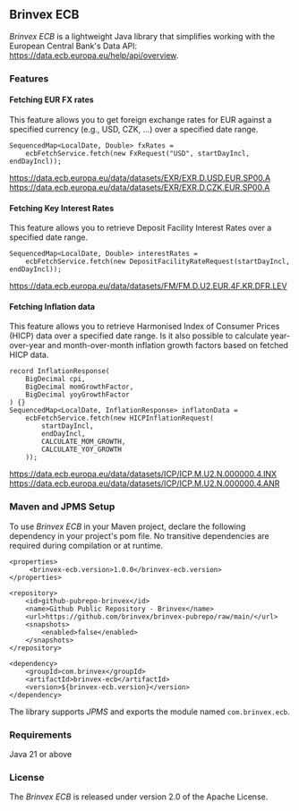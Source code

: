 ## Brinvex ECB

_Brinvex ECB_ is a lightweight Java library that simplifies working with the European Central Bank's Data API: 
https://data.ecb.europa.eu/help/api/overview.

### Features
#### Fetching EUR FX rates
This feature allows you to get foreign exchange rates for EUR against a specified currency (e.g., USD, CZK, ...) over a specified date range.
````    
SequencedMap<LocalDate, Double> fxRates = 
    ecbFetchService.fetch(new FxRequest("USD", startDayIncl, endDayIncl));
````
https://data.ecb.europa.eu/data/datasets/EXR/EXR.D.USD.EUR.SP00.A
https://data.ecb.europa.eu/data/datasets/EXR/EXR.D.CZK.EUR.SP00.A

#### Fetching Key Interest Rates
This feature allows you to retrieve Deposit Facility Interest Rates over a specified date range.
````    
SequencedMap<LocalDate, Double> interestRates = 
    ecbFetchService.fetch(new DepositFacilityRateRequest(startDayIncl, endDayIncl));
````
https://data.ecb.europa.eu/data/datasets/FM/FM.D.U2.EUR.4F.KR.DFR.LEV
#### Fetching Inflation data
This feature allows you to retrieve Harmonised Index of Consumer Prices (HICP) data over a specified date range.
Is it also possible to calculate year-over-year and month-over-month inflation growth factors based on fetched HICP data.
````    
record InflationResponse(
    BigDecimal cpi,
    BigDecimal momGrowthFactor,
    BigDecimal yoyGrowthFactor
) {}
SequencedMap<LocalDate, InflationResponse> inflatonData = 
    ecbFetchService.fetch(new HICPInflationRequest(
        startDayIncl, 
        endDayIncl, 
        CALCULATE_MOM_GROWTH, 
        CALCULATE_YOY_GROWTH
    ));
````
https://data.ecb.europa.eu/data/datasets/ICP/ICP.M.U2.N.000000.4.INX
https://data.ecb.europa.eu/data/datasets/ICP/ICP.M.U2.N.000000.4.ANR

### Maven and JPMS Setup
To use _Brinvex ECB_ in your Maven project, declare the following dependency in your project's pom file. 
No transitive dependencies are required during compilation or at runtime.
````
<properties>
     <brinvex-ecb.version>1.0.0</brinvex-ecb.version>
</properties>

<repository>
    <id>github-pubrepo-brinvex</id>
    <name>Github Public Repository - Brinvex</name>
    <url>https://github.com/brinvex/brinvex-pubrepo/raw/main/</url>
    <snapshots>
        <enabled>false</enabled>
    </snapshots>
</repository>

<dependency>
    <groupId>com.brinvex</groupId>
    <artifactId>brinvex-ecb</artifactId>
    <version>${brinvex-ecb.version}</version>
</dependency>
````
The library supports _JPMS_ and exports the module named ````com.brinvex.ecb````.

### Requirements
Java 21 or above

### License
The _Brinvex ECB_ is released under version 2.0 of the Apache License.



